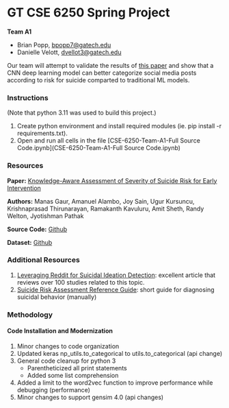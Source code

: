 # GT CSE 6250 Spring Project
**Team A1**
* Brian Popp, [bpopp7@gatech.edu](mailto:bpopp7@gatech.edu)
* Danielle Velott, [dvellot3@gatech.edu](mailto:dvellot3@gatech.edu)

Our team will attempt to validate the results of [this paper](https://dl.acm.org/doi/10.1145/3308558.3313698)
and show that a CNN deep learning model can better categorize social media posts 
according to risk for suicide comparted to traditional ML models.

### Instructions
(Note that python 3.11 was used to build this project.)

1. Create python environment and install required modules (ie. pip install -r requirements.txt). 
2. Open and run all cells in the file [CSE-6250-Team-A1-Full Source Code.ipynb](CSE-6250-Team-A1-Full Source Code.ipynb)

### Resources

**Paper:**
[Knowledge-Aware Assessment of Severity of Suicide Risk for Early Intervention](https://dl.acm.org/doi/10.1145/3308558.3313698)

**Authors:**
Manas Gaur, Amanuel Alambo, Joy Sain, Ugur Kursuncu, Krishnaprasad Thirunarayan, Ramakanth Kavuluru, Amit Sheth, Randy Welton, Jyotishman Pathak

**Source Code:**
[Github](https://github.com/jpsain/Suicide-Severity)

**Dataset:**
[Github](https://github.com/manasgaur/Knowledge-aware-Assessment-of-Severity-of-Suicide-Risk-for-Early-Intervention)

### Additional Resources

1. [Leveraging Reddit for Suicidal Ideation Detection](https://www.ncbi.nlm.nih.gov/pmc/articles/PMC9407719/): excellent article that reviews over 100 studies related to this topic. 
1. [Suicide Risk Assessment Reference Guide](https://www.mentalhealth.va.gov/docs/Suicide_Risk_Assessment_Reference_Guide.pdf): short guide for diagnosing suicidal behavior (manually)
### Methodology 

#### Code Installation and Modernization
1. Minor changes to code organization
1. Updated keras np_utils.to_categorical to utils.to_categorical (api change)
2. General code cleanup for python 3
   * Parentheticized all print statements
   * Added some list comprehension
1. Added a limit to the word2vec function to improve performance while debugging (performance)
2. Minor changes to support gensim 4.0 (api changes)
